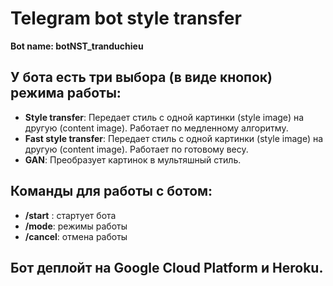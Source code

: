 # Telegram bot style transfer

**Bot name: botNST_tranduchieu**

## У бота есть три выбора (в виде кнопок) режима работы:
- **Style transfer**: Передает стиль с одной картинки (style image) на другую (content image). Работает по медленному алгоритму.
- **Fast style transfer**: Передает стиль с одной картинки (style image) на другую (content image). Работает по готовому весу.
- **GAN**: Преобразует картинок в мультяшный стиль.

## Команды для работы с ботом:
- **/start** : стартует бота
- **/mode**: режимы работы
- **/cancel**: отмена работы

## Бот деплойт на Google Cloud Platform и Heroku. 
